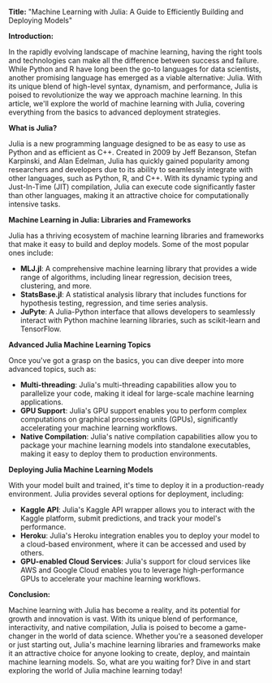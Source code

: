 **Title:** "Machine Learning with Julia: A Guide to Efficiently Building and Deploying Models"

**Introduction:**

In the rapidly evolving landscape of machine learning, having the right tools and technologies can make all the difference between success and failure. While Python and R have long been the go-to languages for data scientists, another promising language has emerged as a viable alternative: Julia. With its unique blend of high-level syntax, dynamism, and performance, Julia is poised to revolutionize the way we approach machine learning. In this article, we'll explore the world of machine learning with Julia, covering everything from the basics to advanced deployment strategies.

**What is Julia?**

Julia is a new programming language designed to be as easy to use as Python and as efficient as C++. Created in 2009 by Jeff Bezanson, Stefan Karpinski, and Alan Edelman, Julia has quickly gained popularity among researchers and developers due to its ability to seamlessly integrate with other languages, such as Python, R, and C++. With its dynamic typing and Just-In-Time (JIT) compilation, Julia can execute code significantly faster than other languages, making it an attractive choice for computationally intensive tasks.

**Machine Learning in Julia: Libraries and Frameworks**

Julia has a thriving ecosystem of machine learning libraries and frameworks that make it easy to build and deploy models. Some of the most popular ones include:

* **MLJ.jl**: A comprehensive machine learning library that provides a wide range of algorithms, including linear regression, decision trees, clustering, and more.
* **StatsBase.jl**: A statistical analysis library that includes functions for hypothesis testing, regression, and time series analysis.
* **JuPyte**: A Julia-Python interface that allows developers to seamlessly interact with Python machine learning libraries, such as scikit-learn and TensorFlow.

**Advanced Julia Machine Learning Topics**

Once you've got a grasp on the basics, you can dive deeper into more advanced topics, such as:

* **Multi-threading**: Julia's multi-threading capabilities allow you to parallelize your code, making it ideal for large-scale machine learning applications.
* **GPU Support**: Julia's GPU support enables you to perform complex computations on graphical processing units (GPUs), significantly accelerating your machine learning workflows.
* **Native Compilation**: Julia's native compilation capabilities allow you to package your machine learning models into standalone executables, making it easy to deploy them to production environments.

**Deploying Julia Machine Learning Models**

With your model built and trained, it's time to deploy it in a production-ready environment. Julia provides several options for deployment, including:

* **Kaggle API**: Julia's Kaggle API wrapper allows you to interact with the Kaggle platform, submit predictions, and track your model's performance.
* **Heroku**: Julia's Heroku integration enables you to deploy your model to a cloud-based environment, where it can be accessed and used by others.
* **GPU-enabled Cloud Services**: Julia's support for cloud services like AWS and Google Cloud enables you to leverage high-performance GPUs to accelerate your machine learning workflows.

**Conclusion:**

Machine learning with Julia has become a reality, and its potential for growth and innovation is vast. With its unique blend of performance, interactivity, and native compilation, Julia is poised to become a game-changer in the world of data science. Whether you're a seasoned developer or just starting out, Julia's machine learning libraries and frameworks make it an attractive choice for anyone looking to create, deploy, and maintain machine learning models. So, what are you waiting for? Dive in and start exploring the world of Julia machine learning today!